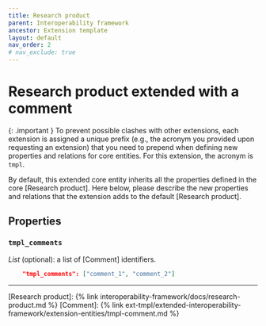 ```yaml
---
title: Research product
parent: Interoperability framework
ancestor: Extension template
layout: default
nav_order: 2
# nav_exclude: true
---
```


# Research product extended with a comment

{: .important }
To prevent possible clashes with other extensions, each extension is assigned a unique prefix (e.g., the acronym you provided upon requesting an extension) that you need to prepend when defining new properties and relations for core entities. For this extension, the acronym is `tmpl`.

By default, this extended core entity inherits all the properties defined in the core [Research product].
Here below, please describe the new properties and relations that the extension adds to the default [Research product].


## Properties

### `tmpl_comments`
*List* (optional): a list of [Comment] identifiers.

```json
    "tmpl_comments": ["comment_1", "comment_2"]
```

----
[Research product]: {% link interoperability-framework/docs/research-product.md %}
[Comment]: {% link ext-tmpl/extended-interoperability-framework/extension-entities/tmpl-comment.md %}